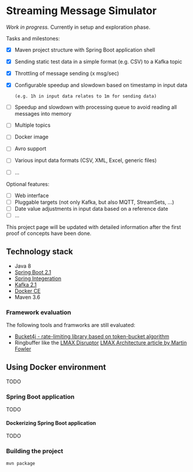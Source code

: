 # Streaming Message Simulator

_Work in progress._
Currently in setup and exploration phase.

Tasks and milestones:

- [x] Maven project structure with Spring Boot application shell
- [x] Sending static test data in a simple format (e.g. CSV) to a Kafka topic
- [x] Throttling of message sending (x msg/sec)
- [x] Configurable speedup and slowdown based on timestamp in input data

      (e.g. 1h in input data relates to 1m for sending data)

- [ ] Speedup and slowdown with processing queue to avoid reading all messages into memory
- [ ] Multiple topics
- [ ] Docker image
- [ ] Avro support
- [ ] Various input data formats (CSV, XML, Excel, generic files)
- [ ] ...

Optional features:

- [ ] Web interface
- [ ] Pluggable targets (not only Kafka, but also MQTT, StreamSets, ...)
- [ ] Date value adjustments in input data based on a reference date
- [ ] ...

This project page will be updated with detailed information after the first proof of concepts have been done.

## Technology stack

- Java 8
- [Spring Boot 2.1](https://spring.io/projects/spring-boot)
- [Spring Integeration](https://spring.io/projects/spring-integration)
- [Kafka 2.1](https://kafka.apache.org/)
- [Docker CE](https://www.docker.com/)
- Maven 3.6

### Framework evaluation
The following tools and framworks are still evaluated:

- [Bucket4j - rate-limiting library based on token-bucket algorithm](https://github.com/vladimir-bukhtoyarov/bucket4j)
- Ringbuffer like the [LMAX Disruptor](http://lmax-exchange.github.io/disruptor/)
  [LMAX Architecture article by Martin Fowler](https://martinfowler.com/articles/lmax.html)

## Using Docker environment

TODO

### Spring Boot application

TODO

#### Dockerizing Spring Boot application

TODO

### Building the project

```
mvn package
```
